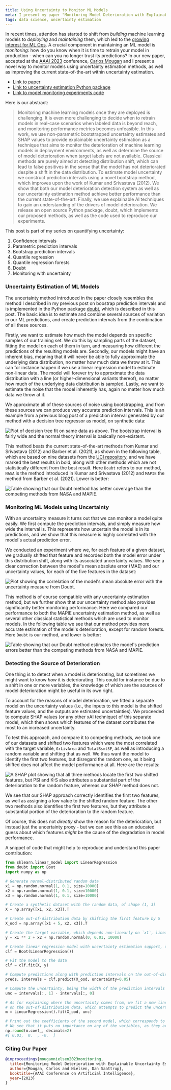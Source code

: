 ```yaml
---
title: Using Uncertainty to Monitor ML Models
meta: I present my paper "Monitoring Model Deterioration with Explainable Uncertainty Estimation via Non-parametric Bootstrap", joint with Carlos Mougan. We develop a new and simple uncertainty estimation method, achieving better coverage than the current state-of-the-art methods, a new way to predict when ML models' performance deteriorates, as well as an way to explain the source of deterioration.
tags: data science, uncertainty estimation
---
```


In recent times, attention has started to shift from _building_ machine learning models
to _deploying_ and _maintaining_ them, which led to the [growing interest for ML
Ops](https://dl.acm.org/doi/abs/10.14778/3484224.3484240). A crucial component in
maintaining an ML model is _monitoring_: how do you know when it is time to retrain
your model in production - when can you no longer trust its predictions? In our new
paper, accepted at the [AAAI 2023](https://aaai.org/Conferences/AAAI-23/) conference,
[Carlos Mougan](https://cmougan.github.io/) and I present a novel way to monitor models
using uncertainty estimation methods, as well as improving the current state-of-the-art
within uncertainty estimation.

- [Link to paper](https://arxiv.org/abs/2201.11676)
- [Link to uncertainty estimation Python package](https://github.com/saattrupdan/doubt)
- [Link to model monitoring experiments code](https://github.com/cmougan/MonitoringUncertainty)

Here is our abstract:

> Monitoring machine learning models once they are deployed is challenging. It is even
> more challenging to decide when to retrain models in real-case scenarios when labeled
> data is beyond reach, and monitoring performance metrics becomes unfeasible. In this
> work, we use non-parametric bootstrapped uncertainty estimates and SHAP values to
> provide explainable uncertainty estimation as a technique that aims to monitor the
> deterioration of machine learning models in deployment environments, as well as
> determine the source of model deterioration when target labels are not available.
> Classical methods are purely aimed at detecting distribution shift, which can lead to
> false positives in the sense that the model has not deteriorated despite a shift in
> the data distribution. To estimate model uncertainty we construct prediction
> intervals using a novel bootstrap method, which improves upon the work of Kumar and
> Srivastava (2012). We show that both our model deterioration detection system as well
> as our uncertainty estimation method achieve better performance than the current
> state-of-the-art. Finally, we use explainable AI techniques to gain an understanding
> of the drivers of model deterioration. We release an open source Python package,
> doubt, which implements our proposed methods, as well as the code used to reproduce
> our experiments.

This post is part of my series on quantifying uncertainty:
  1. <router-link to="/posts/2020-02-20-confidence">Confidence intervals</router-link>
  2. <router-link to="/posts/2020-02-26-parametric-prediction">Parametric prediction intervals</router-link>
  3. <router-link to="/posts/2020-03-01-bootstrap-prediction">Bootstrap prediction intervals</router-link>
  4. <router-link to="/posts/2020-03-09-quantile-regression">Quantile regression</router-link>
  5. <router-link to="/posts/2020-04-05-quantile-regression-forests">Quantile regression forests</router-link>
  6. <router-link to="/posts/2021-04-04-doubt">Doubt</router-link>
  7. Monitoring with uncertainty


### Uncertainty Estimation of ML Models

The uncertainty method introduced in the paper closely resembles the method I described
in my <router-link to="/posts/2020-03-01-bootstrap-prediction">previous post on boostrap prediction
intervals</router-link> and is
implemented in the Python package [doubt](https://github.com/saattrupdan/doubt), which
is described in <router-link to="/posts/2021-04-04-doubt">this post</router-link>. The basic
idea is to estimate and combine several sources of variation in our ML predictions, and
create <router-link to="/posts/2020-03-01-bootstrap-prediction">prediction intervals</router-link> from the
combination of all these sources.

Firstly, we want to estimate how much the model depends on specific samples of our
training set. We do this by sampling parts of the dataset, fitting the model on each of
them in turn, and measuring how different the predictions of the resulting models are.
Secondly, our models might have an inherent bias, meaning that it will never be able to
fully approximate the underlying data distribution, no matter how much data we throw at
it. This can for instance happen if we use a linear regression model to estimate
non-linear data. The model will forever try to approximate the data distribution with a
line (or higher-dimensional variants thereof), no matter how much of the underlying
data distribution is sampled. Lastly, we want to estimate the noise that the model
inherently has, again no matter how much data we throw at it.

We approximate all of these sources of noise using <router-link to="/posts/2020-03-01-bootstrap-prediction">bootstrapping</router-link>, and
from these sources we can produce very accurate prediction intervals. This is an
example <router-link to="/posts/2020-03-01-bootstrap-prediction">from a previous blog post</router-link> of a prediction
interval generated by our method with a decision tree regressor as model, on synthetic
data:

![Plot of decision tree fit on same data as above. The bootstrap interval is fairly wide and the normal theory interval is basically non-existent.](/prediction-bootstrap-linear-tree.png)

This method beats the current state-of-the-art methods from Kumar and Srivastava (2012)
and Barber et al. (2021), as shown in the following table, which are based on nine
datasets from the [UCI repository](https://archive.ics.uci.edu/ml/index.php), and we
have marked the best results in bold, along with other methods which are not
statistically different from the best result. Here `Doubt` refers to our method, `NASA`
is the method introduced in Kumar and Srivastava (2012) and `MAPIE` the method from
Barber et al. (2021). Lower is better:

![Table showing that our Doubt method has better coverage than the competing methods from NASA and MAPIE.](/doubt-coverage-results.png)


### Monitoring ML Models using Uncertainty

With an uncertainty measure it turns out that we can monitor a model quite easily. We
first compute the prediction intervals, and simply measure how wide the interval is.
This represents how uncertain the model is in its predictions, and we show that this
measure is highly correlated with the model's actual prediction error.

We conducted an experiment where we, for each feature of a given dataset, we gradually
shifted that feature and recorded both the model error under this distribution shift,
along with its associated uncertainty values. We see a clear correction between the
model's mean absolute error (MAE) and our uncertainty values, for each of the five
features in the dataset:

![Plot showing the correlation of the model's mean absolute error with the uncertainty measure from Doubt.](/uncertainty-correlates-with-mae.png)

This method is of course compatible with any uncertainty estimation method, but we
further show that our uncertainty method also provides significantly better monitoring
performance. Here we compared our performance to both the MAPIE uncertainty estimation
method, as well as several other classical statistical methods which are used to
monitor models. In the following table we see that our method provides more accurate
estimation of the model's deterioration, except for random forests. Here `Doubt` is our
method, and lower is better:

![Table showing that our Doubt method estimates the model's prediction errors better than the competing methods from NASA and MAPIE.](/doubt-monitoring-results.png)


### Detecting the Source of Deterioration

One thing is to detect when a model is deteriorating, but sometimes we might want to
know _how_ it is deteriorating. This could for instance be due to a shift in one or
more variables, the knowledge of which are the sources of model deterioration might
be useful in its own right.

To account for the reasons of model deterioration, we fitted a separate model on the uncertainty values (i.e., the
inputs to this model is the shifted feature values, and the outputs are estimated
uncertainties). We proceeded to compute SHAP values (or any other xAI technique) of this separate model, which then
shows which features of the dataset contributes the most to an increased uncertainty.

To test this approach, and compare it to competing methods, we took one of our datasets
and shifted two features which were the most correlated with the target variable,
`GrLivArea` and `TotalBsmtSF`, as well as introducing a random variable and shifting
that as well. We thus want the model to identify the first two features, but disregard
the random one, as it being shifted does not affect the model performance at all. Here
are the results:

![A SHAP plot showing that all three methods locate the first two shifted features, but PSI and K-S also attributes a substantial part of the deterioration to the random feature, whereas our SHAP method does not.](/uncertainty-shap.png)

We see that our SHAP approach correctly identifies the first two features, as well as
assigning a low value to the shifted random feature. The other two methods also
identifies the first two features, but they attribute a substantial portion of the
deterioration to the random feature.

Of course, this does not _directly_ show the reason for the deterioration, but instead
just the uncertainty proxy - but we can see this as an educated guess about which
features _might_ be the cause of the degradation in model performance.

A snippet of code that might help to reproduce and understand this paper contribution:

```python
from sklearn.linear_model import LinearRegression
from doubt import Boot
import numpy as np

# Generate normal-distributed random data
x1 = np.random.normal(1, 0.1, size=10000)
x2 = np.random.normal(1, 0.1, size=10000)
x3 = np.random.normal(1, 0.1, size=10000)

# Create a synthetic dataset with the random data, of shape (1, 3)
X = np.array([x1, x2, x3]).T

# Create out-of-distribution data by shifting the first feature by 5
X_ood = np.array([x1 + 5, x2, x3]).T

# Create the target variable, which depends non-linearly on `x1`, linearly on `x2`, and does not depend on `x3` at all
y = x1 ** 2 + x2 + np.random.normal(0, 0.01, 10000)

# Create linear regression model with uncertainty estimation support, using our `Boot` wrapper class
clf = Boot(LinearRegression())

# Fit the model to the data
clf = clf.fit(X, y)

# Compute predictions along with prediction intervals on the out-of-distribution data
preds, intervals = clf.predict(X_ood, uncertainty=0.05)

# Compute the uncertainty, being the width of the prediction intervals
unc = intervals[:, 1] - intervals[:, 0]

# As for explaining where the uncertainty comes from, we fit a new linear regression model
# on the out-of-distribution data, which attempts to predict the uncertainties
m = LinearRegression().fit(X_ood, unc)

# Print out the coefficients of the second model, which corresponds to the SHAP values.
# We see that it puts no importance on any of the variables, as they are merely random
np.round(m.coef_, decimals=2)
#[ 0.01,  0.  , -0.  ]
```

### Citing Our Paper

```bib
@inproceedings{mougannielsen2023monitoring,
  title={Monitoring Model Deterioration with Explainable Uncertainty Estimation via Non-parametric Bootstrap},
  author={Mougan, Carlos and Nielsen, Dan Saattrup},
  booktitle={AAAI Conference on Artificial Intelligence},
  year={2023}
}
```
